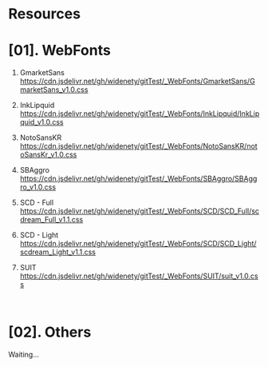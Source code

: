# Resources
<h1>[01]. WebFonts</h1>

01. GmarketSans<br>
https://cdn.jsdelivr.net/gh/widenety/gitTest/_WebFonts/GmarketSans/GmarketSans_v1.0.css

02. InkLipquid<br>
https://cdn.jsdelivr.net/gh/widenety/gitTest/_WebFonts/InkLipquid/InkLipquid_v1.0.css

03. NotoSansKR<br>
https://cdn.jsdelivr.net/gh/widenety/gitTest/_WebFonts/NotoSansKR/notoSansKr_v1.0.css

04. SBAggro<br>
https://cdn.jsdelivr.net/gh/widenety/gitTest/_WebFonts/SBAggro/SBAggro_v1.0.css

05. SCD - Full<br>
https://cdn.jsdelivr.net/gh/widenety/gitTest/_WebFonts/SCD/SCD_Full/scdream_Full_v1.1.css

06. SCD - Light<br>
https://cdn.jsdelivr.net/gh/widenety/gitTest/_WebFonts/SCD/SCD_Light/scdream_Light_v1.1.css

07. SUIT<br>
https://cdn.jsdelivr.net/gh/widenety/gitTest/_WebFonts/SUIT/suit_v1.0.css

<br>

<h1>[02]. Others</h1>

Waiting...